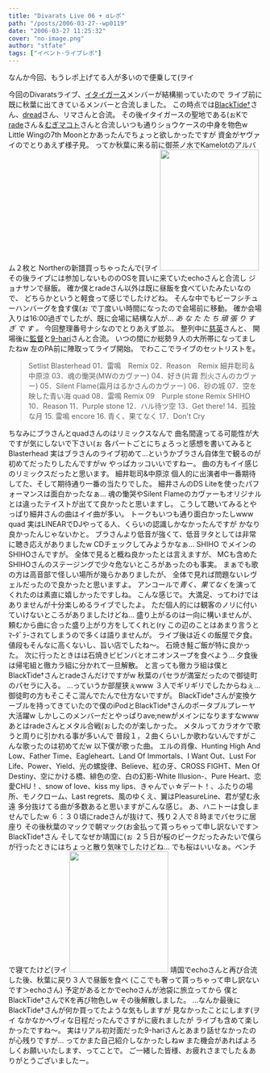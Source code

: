 ```yaml
---
title: "Divarats Live 06 + αレポ"
path: "/posts/2006-03-27--wp0119"
date: "2006-03-27 11:25:32"
cover: "no-image.png"
author: "stfate"
tags: ["イベント･ライブレポ"]
---
```


なんか今回、もうレポ上げてる人が多いので便乗して(ヲイ

<!--more-->
今回のDivaratsライブ、<a href="http://www.crimson.be/" target="_blank">イタイガース</a>メンバーが結構揃っていたので
ライブ前に既に秋葉に出てきているメンバーと合流しました。
この時点では<a href="http://hosplug.fc2web.com/" target="_blank">BlackTide†</a>さん、<a href="http://f45.aaa.livedoor.jp/~dread/" target="_blank">dread</a>さん、リマさんと合流。
その後イタイガースの聖地である(ぉKで<a href="http://blog.livedoor.jp/rade_jam12/" target="_blank">rade</a>さん＆<a href="http://trust.minasefc.net/" target="_blank">むぎマコト</a>さんと合流しいつも通りショウケースの中身を物色w
Little Wingの7th Moonとかあったんでちょっと欲しかったですが
資金がヤヴァイのでとりあえず様子見。
ってか秋葉に来る前に御茶ノ水でKamelotのアルバム２枚と
Northerの新譜買っちゃったんで(ヲイ
<img src="files/20060325_1517_0000.jpg" width="196" height="240" alt="">
その後ライブには参加しないもののOSを買いに来ていたechoさんと合流し
ジョナサンで昼飯。
確か僕とradeさん以外は既に昼飯を食べていたみたいなので、
どちらかというと軽食って感じでしたけどね。
そんな中でもビーフシチューハンバーグを食す僕(ぉ
で丁度いい時間になったので会場前に移動。
確か会場入りは16:00過ぎでしたが、既に会場に結構な人が…
<em>あ な た た ち 頑 張 り す ぎ で す 。</em>
今回整理番号ナシなのでとりあえず並ぶ。
整列中に<a href="http://cho-tekitou.ddo.jp/" target="_blank">慈英</a>さんと、
開場後に<a href="http://www.crimson.be/" target="_blank">監督</a>と<a href="http://mfmusic.s58.xrea.com/" target="_blank">9-hari</a>さんと合流。
いつの間にか総勢９人の大所帯になってましたねw
左のPA前に陣取ってライブ開始。
でわここでライブのセットリストを。
<blockquote>Setlist
Blasterhead
01．雷鳴　Remix
02．Reason　Remix
細井聡司＆中原涼
03．魂の慟哭(MWのカヴァー)
04．好き(片霧 烈火さんのカヴァー)
05．Silent Flame(霜月はるかさんのカヴァー)
06．砂の城
07．空を映した青い海
quad
08．雷鳴 Remix
09　Purple stone Remix
SHIHO
10．Reason
11．Purple stone
12．ハル待ツ空
13．Get there!
14．孤独な月
15. 雷鳴
encore
16. 青く、果てなく
17．Don't Cry</blockquote>ちなみにブラさんとquadさんのはリミックスなんで
曲名間違ってる可能性が大ですが気にしないで下さい(ぉ
各パートごとにちょろっと感想を書いてみると
Blasterhead
実はブラさんのライブ初めて…というかブラさん自体生で観るのが初めてだったりしたんですがｗ
やっぱカッコいいですねー。
曲の方もイイ感じのリミックスだったと思います。
細井聡司&中原涼
個人的に出演者中一番期待してた、そして期待通り一番の当たりでした。
細井さんのDS Liteを使ったパフォーマンスは面白かったなぁ…
魂の慟哭やSilent Flameのカヴァーもオリジナルとは違ったテイストが出てて良かったと思いますし。
こうして聴いてみるとやっぱり細井さんの曲はイイ曲が多い。
トークもいつも通り面白かったしwww
quad
実はLINEARでDJやってる人、くらいの認識しかなかったんですが
かなり良かったんじゃないかと。
ブラさんより低音が強くて、低音ヲタとしては非常に聴き応えがありましたw
CDチェックしてみようかなぁ…
SHIHO
でメインのSHIHOさんですが。
全体で見ると概ね良かったとは言えますが、
MCも含めたSHIHOさんのステージングで少々危ないところがあったのも事実。
まぁでも歌の方は高音部で怪しい場所が幾らかありましたが、
全体で見れば問題ないレヴェルだったので良かったと思いますよ。
アンコールで<em>青く、果てなく</em>を演ってくれたのは素直に嬉しかったですしね。
こんな感じで。
大満足、ってわけではありませんが十分楽しめるライブでしたよ。
ただ個人的には観客のノリに付いていけないところがありましたけどね…
盛り上がるのは一向に構いませんが、頼むから曲に合った盛り上がり方をしてくれと(ry
この辺のことはあまり言うとﾏｰﾀﾞﾗｰされてしまうので多くは語りませんが。
ライブ後は近くの飯屋で夕食。
値段もそんなに高くないし、旨い店でしたね〜。
石焼き鮭ご飯が特に良かった。
次に行ったときはは石焼きビビンバとオニオンスープを食べよう…
夕食後は帰宅組と徹カラ組に分かれて一旦解散。
と言っても徹カラ組は僕とBlackTide†さんとradeさんだけですがw
秋葉のパセラが満室だったので御徒町のパセラに入る。
…っていうか部屋狭ぇwww
３人でギリギリでしたからねぇ…御徒町の方もそこそこ混んでたんで仕方ないですが。
BlackTide†さんが変換ケーブルを持ってきていたので僕のiPodとBlackTide†さんのポータブルプレーヤ大活躍w
しかしこのメンバーだとやっぱりave;newがメインになりますなwww
あとはradeさんとメタル合戦(ぉしたのが楽しかった。
メタルってカラオケで歌うと周りに引かれる事が多いんで
普段１，２曲くらいしか歌わないんですがこんな歌ったのは初めてだw
以下僕が歌った曲。
エルの肖像、Hunting High And Low、Father Time、Eagleheart、Land Of Immortals、I Want Out、Lust For Life、Power、Yield、光の螺旋律、Believe、紅の牙、CROSS FIGHT、Men Of Destiny、空にかける橋、緋色の空、白の幻影-White Illusion-、Pure Heart、恋愛CHU！、snow of love、kiss my lips、きゃんでぃ☆デート！、ふたりの場所、モノクローム、Last regrets、風のゆくえ、翼はPleasureLine、君が望む永遠
多分抜けてる曲が多数あると思いますがこんな感じ。
あ、ハニトーは食しませんでしたw
６：３０頃にradeさんが抜けて、残り２人で８時までパセラに居座り
その後秋葉のマックで朝マック(お金払って貰っちゃって申し訳ないです＞BlackTide†さん
そしてなぜか靖国に(ぉ
２５日が桜のピークだったみたいで僕らが行ったときにはちょっと散り気味でしたけどね…
でも桜はいいなぁ。ベンチで寝てたけど(ヲイ
<img src="files/20060326_1211_0000.jpg" width="196" height="240" alt="">
靖国でechoさんと再び合流した後、秋葉に戻り３人で昼飯を食べ
(ここでも奢って貰っちゃって申し訳ないです＞echoさん)
予定があるとかでechoさんが池袋に旅立ってから
僕とBlackTide†さんでKを再び物色しw
その後解散しました。
…なんか最後にBlackTide†さんが何か買ってたような気もしますが
見なかったことにします(ヲイ
なかなかヘヴィな日程だったんでさすがに疲れましたが
ライブも含めて楽しかったですね〜。
実はリアル初対面だった9-hariさんとあまり話せなかったのが心残りですが…
ってかまた自己紹介しなかったしねw
また機会があればよろしくお願いいたします、ってことで。
ご一緒した皆様、お疲れさまでした＆ありがとうございましたー。
